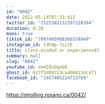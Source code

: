 ```yaml
---
id: "0042"
date: 2022-05-14T07:33:41Z
twitter_id: "1525382131597328384"
duration: 0:28
moos: true
tiktok_id: "7097495968366578949"
instagram_id: Cdh9p-7sirE
title: close-minded or experienced?
summary: null
slug: "0042"
youtube_id: xm4IQuOqob0
ghost_id: 627f5d89723ca400011dc471
facebook_id: "1457405224713769"
---
```

https://strolling.rosano.ca/0042/
